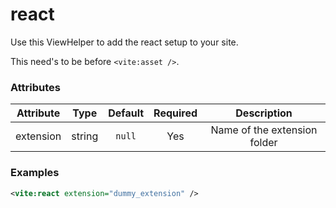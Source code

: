 # react

Use this ViewHelper to add the react setup to your site.

This need's to be before `<vite:asset />`.

### Attributes

| Attribute | Type | Default | Required | Description |
|:---------:|:----:|:-------:|:--------:|:-----------:|
| extension | string | `null` | Yes | Name of the extension folder |

### Examples

```xml
<vite:react extension="dummy_extension" />
```